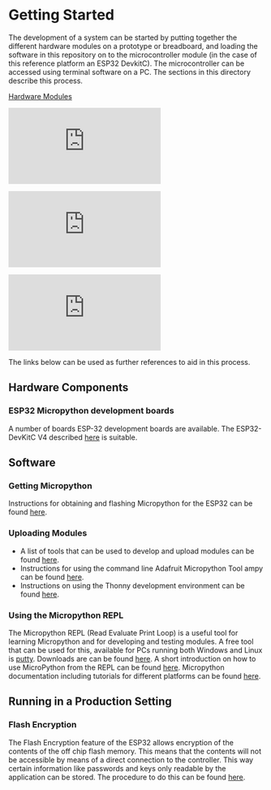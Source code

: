 # Getting Started
The development of a system can be started by putting together the different hardware modules on a prototype or breadboard, and loading the software in this repository on to the microcontroller module (in the case of this reference platform an ESP32 DevkitC). The microcontroller can be accessed using terminal software on a PC. The sections in this directory describe this process.

[Hardware Modules](https://github.com/adcethiopia/ipa/blob/main/documentation/section_00/section_00.md)

![Preparing the ESP32 DevKitC and Development Environment](https://github.com/adcethiopia/ipa/blob/main/documentation/section_01/section_01.md)

![Using the REPL](https://github.com/adcethiopia/ipa/blob/main/documentation/section_01/section_02.md)

![Example Code Snippets](https://github.com/adcethiopia/ipa/blob/main/documentation/section_01/section_03.md)

The links below can be used as further references to aid in this process.

## Hardware Components
### ESP32 Micropython development boards
A number of boards ESP-32 development boards are available. The ESP32-DevKitC V4 described [here](https://docs.espressif.com/projects/esp-idf/en/stable/esp32/get-started/index.html) is suitable.

## Software
### Getting Micropython
Instructions for obtaining and flashing Micropython for the ESP32 can be found [here](https://docs.micropython.org/en/latest/esp32/tutorial/intro.html).
### Uploading Modules
* A list of tools that can be used to develop and upload modules can be found [here](https://randomnerdtutorials.com/micropython-ides-esp32-esp8266/).
* Instructions for using the command line Adafruit Micropython Tool ampy can be found [here](https://pypi.org/project/adafruit-ampy/).
* Instructions on using the Thonny development environment can be found [here](https://randomnerdtutorials.com/getting-started-thonny-micropython-python-ide-esp32-esp8266/).
### Using the Micropython REPL
The Micropython REPL (Read Evaluate Print Loop) is a useful tool for learning Micropython and for developing and testing modules. A free tool that can be used for this, available for PCs running both Windows and Linux is [putty](https://www.putty.org/). Downloads are can be found [here](https://www.chiark.greenend.org.uk/~sgtatham/putty/latest.html). A short introduction on how to use MicroPython from the REPL can be found [here](https://docs.micropython.org/en/latest/esp8266/tutorial/repl.html). Micropython documentation including tutorials for different platforms can be found [here](https://docs.micropython.org/en/latest/index.html).
## Running in a Production Setting
### Flash Encryption
The Flash Encryption feature of the ESP32 allows encryption of the contents of the off chip flash memory. This means that the contents will not be accessible by means of a direct connection to the controller. This way certain information like passwords and keys only readable by the application can be stored. The procedure to do this can be found [here](https://docs.espressif.com/projects/esp-idf/en/stable/esp32/security/flash-encryption.html).

